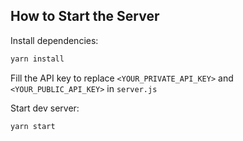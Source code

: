 ## How to Start the Server

Install dependencies:

```bash
yarn install
```

Fill the API key to replace `<YOUR_PRIVATE_API_KEY>` and `<YOUR_PUBLIC_API_KEY>` in `server.js`

Start dev server:

```bash
yarn start
```
